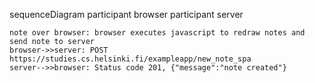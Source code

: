sequenceDiagram
    participant browser
    participant server

    note over browser: browser executes javascript to redraw notes and send note to server
    browser->>server: POST https://studies.cs.helsinki.fi/exampleapp/new_note_spa
    server-->>browser: Status code 201, {"message":"note created"}
